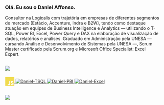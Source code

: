 ### Olá. Eu sou o Daniel Affonso.
Consultor na Logicalis com trajetória em empresas de diferentes segmentos de mercado (Estácio, Accenture, Indra e B2W), tendo como destaque atuação em equipes de Business Intelligence e Analytics — utilizando o T-SQL, Power BI, Excel, Power Query e DAX na elaboração de visualização de dados, relatórios e análises. Graduado em Administração pela UNESA — cursando Análise e Desenvolvimento de Sistemas pela UNESA —, Scrum Master certificado pela Scrum.org e Microsoft Office Specialist: Excel Expert.

##

<div align="left">
  <a href="https://github.com/danielaffonso">
  <img height="150em" src="https://github-readme-stats.vercel.app/api?username=danielaffonso&show_icons=true&theme=dark&include_all_commits=true&count_private=true"/>
  <!-- <img height="155em" src="https://github-readme-stats.vercel.app/api/top-langs/?username=danielaffonso&layout=compact&langs_count=7&theme=dark"/> -->
</div>

<div style="display: inline_block"><br>
  <img align="center" alt="Daniel-JavaScript" height="30" width="30" src="https://raw.githubusercontent.com/devicons/devicon/master/icons/javascript/javascript-plain.svg">
  <img align="center" alt="Daniel-TSQL" height="30" width="30" src="https://hackr.io/tutorials/learn-sql-server/logo/logo-sql-server?ver=1557508629">
  <img align="center" alt="Daniel-PBI" height="30" width="30" src="https://upload.wikimedia.org/wikipedia/commons/thumb/c/cf/New_Power_BI_Logo.svg/630px-New_Power_BI_Logo.svg.png">
  <img align="center" alt="Daniel-Excel" height="30" width="30" src="https://upload.wikimedia.org/wikipedia/commons/thumb/3/34/Microsoft_Office_Excel_%282019%E2%80%93present%29.svg/1200px-Microsoft_Office_Excel_%282019%E2%80%93present%29.svg.png">
</div>
  
##

<div> 
  <a href="https://www.linkedin.com/in/dcaffonso/" target="_blank"><img src="https://img.shields.io/badge/-LinkedIn-%230077B5?style=for-the-badge&logo=linkedin&logoColor=white" target="_blank"></a> 

</div>
